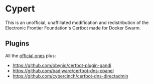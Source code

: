 # Cypert
This is an unofficial, unaffiliated modification and redistribution of the Electronic Frontier Foundation's Certbot made for Docker Swarm.

## Plugins
All the [official ones](https://github.com/certbot/certbot) plus:
- https://github.com/obynio/certbot-plugin-gandi
- https://github.com/badjware/certbot-dns-cpanel
- https://github.com/cybercinch/certbot-dns-directadmin
